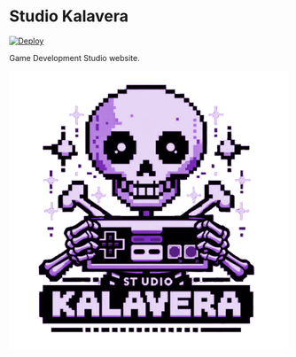 # Studio Kalavera

[![Deploy](https://github.com/jonykalavera/studiokalavera/actions/workflows/pelican.yml/badge.svg)](https://github.com/jonykalavera/studiokalavera/actions/workflows/pelican.yml)

Game Development Studio website.

![logo](theme/static/img/logo.png)
